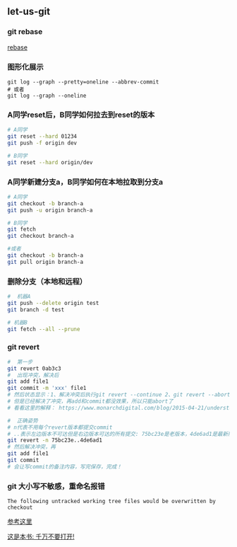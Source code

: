 ## let-us-git


### git rebase
[rebase](https://git-scm.com/book/en/v2/Git-Branching-Rebasing)

###  图形化展示
```
git log --graph --pretty=oneline --abbrev-commit
# 或者
git log --graph --oneline
```

### A同学reset后，B同学如何拉去到reset的版本

```bash
# A同学
git reset --hard 01234
git push -f origin dev

# B同学
git reset --hard origin/dev
```

### A同学新建分支a，B同学如何在本地拉取到分支a

```bash
# A同学
git checkout -b branch-a
git push -u origin branch-a

# B同学
git fetch
git checkout branch-a

#或者
git checkout -b branch-a
git pull origin branch-a
```

### 删除分支（本地和远程）

```bash
#  机器A
git push --delete origin test
git branch -d test

# 机器B
git fetch --all --prune
```

### git revert

```bash
#  第一步
git revert 0ab3c3
#  出现冲突，解决后
git add file1
git commit -m 'xxx' file1
# 然后状态显示：1、解决冲突后执行git revert --continue 2、git revert --abort
# 但是已经解决了冲突，再add和commit都没效果，所以只能abort了
# 看看这里的解释： https://www.monarchdigital.com/blog/2015-04-21/understanding-how-git-revert-works-and-when-use-it

#  正确姿势
# n代表不用每个revert版本都提交commit
# ..表示左边版本不可达但是右边版本可达的所有提交: 75bc23e是老版本，4de6ad1是最新版本(如果这个是非最新版本貌似会产生和上面一样的问题)
git revert -n 75bc23e..4de6ad1
# 然后解决冲突，再
git add file1
git commit
# 会让写commit的备注内容，写完保存，完成！
```

### git 大小写不敏感，重命名报错

```
The following untracked working tree files would be overwritten by checkout
```

[参考这里](https://www.cnblogs.com/imzhi/p/solution-to-git-checkout-error-tips.html)


[这是本书: 千万不要打开!](https://git-scm.com/book/en/v2/Getting-Started-About-Version-Control)
